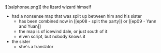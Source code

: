 ![[salphonse.png]]
the lizard wizard himself
- had a nonsense map that was split up between him and his sister
	- has been combined now in [[ep08 - split the party]] or [[ep09 - Yann and Yuan]]
	- the map is of icewind dale, or just south of it
	- elven script, but nobody knows it
- the sister
	- she's a translator